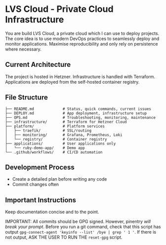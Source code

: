 # LVS Cloud - Private Cloud Infrastructure

You are build LVS Cloud, a private cloud which I can use to deploy projects. The core idea is to use modern DevOps practices to seamlessly deploy and monitor applications. Maximise reproducibility and only rely on persistence where necessary.

## Current Architecture

The project is hosted in Hetzner. Infrastructure is handled with Terraform. Applications are deployed from the self-hosted container registry.

## File Structure

```plaintext
├── README.md             # Status, quick commands, current issues
├── DEPLOY.md             # App deployment, infrastructure setup
├── OPS.md                # Troubleshooting, monitoring, maintenance
├── infrastructure/       # Terraform for Hetzner Cloud
├── platform/             # Platform services
│   ├── traefik/          # SSL/routing
│   ├── monitoring/       # Grafana, Prometheus, Loki
│   └── registry/         # Container registry
├── applications/         # User applications only
│   └── ruby-demo-app/    # Demo app
└── .github/workflows/    # CI/CD automation
```

## Development Process

- Create a detailed plan before writing any code
- Commit changes often

## Important Instructions

Keep documentation concise and to the point.

IMPORTANT: All commits should be GPG signed. However, pinentry *will break your prompt*. Before you run a git command, check that this script has output `gpg-connect-agent 'keyinfo --list' /bye | grep ' 1 '`. If there is not output, ASK THE USER TO RUN THE `reset-gpg` script.
